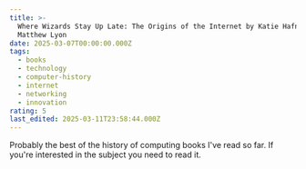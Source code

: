 ```yaml
---
title: >-
  Where Wizards Stay Up Late: The Origins of the Internet by Katie Hafner and
  Matthew Lyon
date: 2025-03-07T00:00:00.000Z
tags:
  - books
  - technology
  - computer-history
  - internet
  - networking
  - innovation
rating: 5
last_edited: 2025-03-11T23:58:44.000Z
---
```

Probably the best of the history of computing books I've read so far. If you're interested in the subject you need to read it.
